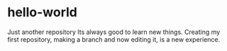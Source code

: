 # hello-world
Just another repository
Its always good to learn new things. Creating my first repository, making a branch and now editing it, is a new experience. 
